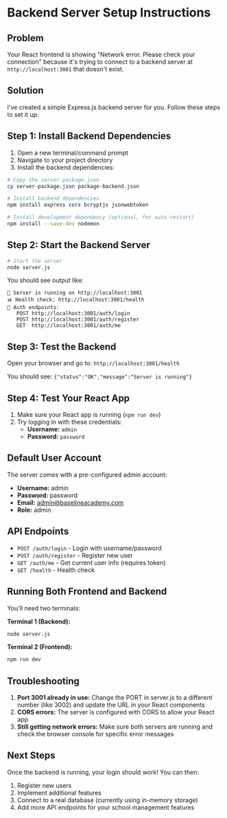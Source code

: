 # Backend Server Setup Instructions

## Problem
Your React frontend is showing "Network error. Please check your connection" because it's trying to connect to a backend server at `http://localhost:3001` that doesn't exist.

## Solution
I've created a simple Express.js backend server for you. Follow these steps to set it up:

## Step 1: Install Backend Dependencies

1. Open a new terminal/command prompt
2. Navigate to your project directory
3. Install the backend dependencies:

```bash
# Copy the server package.json
cp server-package.json package-backend.json

# Install backend dependencies
npm install express cors bcryptjs jsonwebtoken

# Install development dependency (optional, for auto-restart)
npm install --save-dev nodemon
```

## Step 2: Start the Backend Server

```bash
# Start the server
node server.js
```

You should see output like:
```
🚀 Server is running on http://localhost:3001
📊 Health check: http://localhost:3001/health
🔐 Auth endpoints:
   POST http://localhost:3001/auth/login
   POST http://localhost:3001/auth/register
   GET  http://localhost:3001/auth/me
```

## Step 3: Test the Backend

Open your browser and go to: `http://localhost:3001/health`

You should see: `{"status":"OK","message":"Server is running"}`

## Step 4: Test Your React App

1. Make sure your React app is running (`npm run dev`)
2. Try logging in with these credentials:
   - **Username:** `admin`
   - **Password:** `password`

## Default User Account

The server comes with a pre-configured admin account:
- **Username:** admin
- **Password:** password
- **Email:** admin@baselineacademy.com
- **Role:** admin

## API Endpoints

- `POST /auth/login` - Login with username/password
- `POST /auth/register` - Register new user
- `GET /auth/me` - Get current user info (requires token)
- `GET /health` - Health check

## Running Both Frontend and Backend

You'll need two terminals:

**Terminal 1 (Backend):**
```bash
node server.js
```

**Terminal 2 (Frontend):**
```bash
npm run dev
```

## Troubleshooting

1. **Port 3001 already in use:** Change the PORT in server.js to a different number (like 3002) and update the URL in your React components
2. **CORS errors:** The server is configured with CORS to allow your React app
3. **Still getting network errors:** Make sure both servers are running and check the browser console for specific error messages

## Next Steps

Once the backend is running, your login should work! You can then:
1. Register new users
2. Implement additional features
3. Connect to a real database (currently using in-memory storage)
4. Add more API endpoints for your school management features
